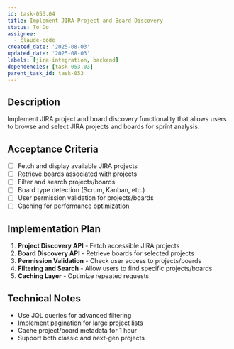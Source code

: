 ```yaml
---
id: task-053.04
title: Implement JIRA Project and Board Discovery
status: To Do
assignee:
  - claude-code
created_date: '2025-08-03'
updated_date: '2025-08-03'
labels: [jira-integration, backend]
dependencies: [task-053.03]
parent_task_id: task-053
---
```


## Description

Implement JIRA project and board discovery functionality that allows users to browse and select JIRA projects and boards for sprint analysis.

## Acceptance Criteria

- [ ] Fetch and display available JIRA projects
- [ ] Retrieve boards associated with projects
- [ ] Filter and search projects/boards
- [ ] Board type detection (Scrum, Kanban, etc.)
- [ ] User permission validation for projects/boards
- [ ] Caching for performance optimization

## Implementation Plan

1. **Project Discovery API** - Fetch accessible JIRA projects
2. **Board Discovery API** - Retrieve boards for selected projects
3. **Permission Validation** - Check user access to projects/boards
4. **Filtering and Search** - Allow users to find specific projects/boards
5. **Caching Layer** - Optimize repeated requests

## Technical Notes

- Use JQL queries for advanced filtering
- Implement pagination for large project lists
- Cache project/board metadata for 1 hour
- Support both classic and next-gen projects
